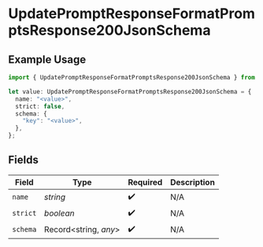 # UpdatePromptResponseFormatPromptsResponse200JsonSchema

## Example Usage

```typescript
import { UpdatePromptResponseFormatPromptsResponse200JsonSchema } from "@orq-ai/node/models/operations";

let value: UpdatePromptResponseFormatPromptsResponse200JsonSchema = {
  name: "<value>",
  strict: false,
  schema: {
    "key": "<value>",
  },
};
```

## Fields

| Field                 | Type                  | Required              | Description           |
| --------------------- | --------------------- | --------------------- | --------------------- |
| `name`                | *string*              | :heavy_check_mark:    | N/A                   |
| `strict`              | *boolean*             | :heavy_check_mark:    | N/A                   |
| `schema`              | Record<string, *any*> | :heavy_check_mark:    | N/A                   |